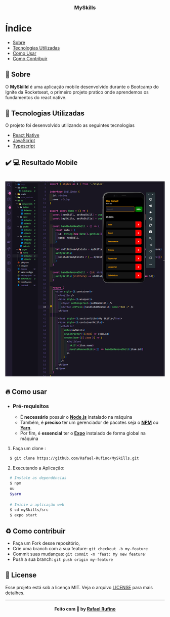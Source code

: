 <h3 align="center">
    <b>MySkills</b>
    <br>
</h3>

# Índice

- [Sobre](#sobre)
- [Tecnologias Utilizadas](#tecnologias-utilizadas)
- [Como Usar](#como-usar)
- [Como Contribuir](#como-contribuir)

<a id="sobre"></a>

## :bookmark: Sobre

O <strong>MySkilld</strong> é uma aplicação mobile desenvolvido durante o Bootcamp do Ignite da Rocketseat, o primeiro projeto pratico onde aprendemos os fundamentos do react native.
<br/>

<a id="tecnologias-utilizadas"></a>

## :rocket: Tecnologias Utilizadas

O projeto foi desenvolvido utilizando as seguintes tecnologias

- [React Native](https://developer.mozilla.org/pt-BR/docs/Aprender/HTML/Introducao_ao_HTML)
- [JavaScript](https://developer.mozilla.org/pt-BR/docs/Web/JavaScript)
- [Typescript](https://developer.mozilla.org/pt-BR/docs/Web/JavaScript)

## :heavy_check_mark: :computer: Resultado Mobile

<h1 align="center">
    <img alt="Web Home" src="./.github/mobile.png" width="900px">
</h1>

<a id="como-usar"></a>

## :fire: Como usar

- ### **Pré-requisitos**

  - É **necessário** possuir o **[Node.js](https://nodejs.org/en/)** instalado na máquina
  - Também, é **preciso** ter um gerenciador de pacotes seja o **[NPM](https://www.npmjs.com/)** ou **[Yarn](https://yarnpkg.com/)**.
  - Por fim, é **essencial** ter o **[Expo](https://expo.io/)**
    instalado de forma global na máquina

1. Faça um clone :

```sh
  $ git clone https://github.com/Rafael-Rufino/MySkills.git
```

2. Executando a Aplicação:

```sh
  # Instale as dependências
  $ npm
  ou
  $yarn

  # Inicie a aplicação web
  $ cd mySkills/src
  $ expo start

```

<a id="como-contribuir"></a>

## :recycle: Como contribuir

- Faça um Fork desse repositório,
- Crie uma branch com a sua feature: `git checkout -b my-feature`
- Commit suas mudanças: `git commit -m 'feat: My new feature'`
- Push a sua branch: `git push origin my-feature`

## :memo: License

Esse projeto está sob a licença MIT. Veja o arquivo [LICENSE](LICENSE.md) para mais detalhes.

---

<h4 align="center">
    Feito com 💜 by <a href="https://www.linkedin.com/in/rafael-r-dos-santos-b889311ba/" target="_blank">Rafael Rufino</a>
</h4>
